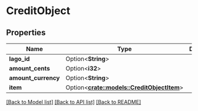 # CreditObject

## Properties

Name | Type | Description | Notes
------------ | ------------- | ------------- | -------------
**lago_id** | Option<**String**> |  | [optional]
**amount_cents** | Option<**i32**> |  | [optional]
**amount_currency** | Option<**String**> |  | [optional]
**item** | Option<[**crate::models::CreditObjectItem**](CreditObject_item.md)> |  | [optional]

[[Back to Model list]](../README.md#documentation-for-models) [[Back to API list]](../README.md#documentation-for-api-endpoints) [[Back to README]](../README.md)



